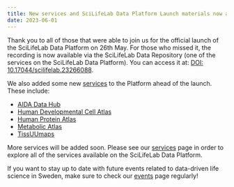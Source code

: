 ```yaml
---
title: New services and SciLifeLab Data Platform Launch materials now available
date: 2023-06-01
---
```


Thank you to all of those that were able to join us for the official launch of the SciLifeLab Data Platform on 26th May. For those who missed it, the recording is now available via the SciLifeLab Data Repository (one of the services on the SciLifeLab Data Platform). You can access it at: [DOI: 10.17044/scilifelab.23266088](https://doi.org/10.17044/scilifelab.23266088).

We also added some new [services](/services/) to the Platform ahead of the launch. These include:

- [AIDA Data Hub](https://datahub.aida.scilifelab.se/)
- [Human Developmental Cell Atlas](https://hdca-sweden.scilifelab.se)
- [Human Protein Atlas](https://www.proteinatlas.org)
- [Metabolic Atlas](https://metabolicatlas.org)
- [TissUUmaps](https://tissuumaps.github.io/)

More services will be added soon. Please see our [services](/services/) page in order to explore all of the services available on the SciLifeLab Data Platform.

If you want to stay up to date with future events related to data-driven life science in Sweden, make sure to check our [events](/events/) page regularly!
